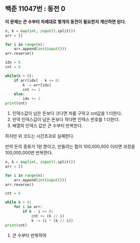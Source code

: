 ## 백준 11047번 : 동전 0

**이 문제는 큰 수부터 차례대로 몇개의 동전이 필요한지 계산하면 된다.**

```python
n, k = map(int, input().split())
arr = []

for i in range(n):
    arr.append(int(input()))
arr.reverse()

idx = 0
cnt = 0

while(k > 0):
    if arr[idx] - k <= 0:
        k -= arr[idx]
        cnt += 1
    else:
        idx += 1
print(cnt)
```

1. 인덱스값이 남은 돈보다 크다면 차를 구하고 cnt값을 1 더한다.
2. 만약 인덱스값이 남은 돈보다 작다면 인덱스 번호를 1 더한다.
3. 배열의 인덱스 값은 큰 수부터 반복한다.

하지만 위 코드는 시간초과로 실패한다.

만약 돈의 종류가 1원 뿐이고, 만들려는 합이 100,000,000 이라면 과정을 100,000,000번 반복한다.

```python
n, k = map(int, input().split())
arr = []

for i in range(n):
    arr.append(int(input()))
arr.reverse()

cnt = 0

while k > 0:
    for i in arr:
        if k - i >= 0:
            cnt += (k // i)
            k -= (i * (k // i))
print(cnt)
```

1. 큰 수부터 반복하여 
